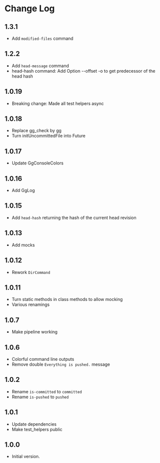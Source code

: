 # Change Log

## 1.3.1

- Add `modified-files` command

## 1.2.2

- Add `head-message` command
- head-hash command: Add Option --offset -o to get predecessor of the head hash

## 1.0.19

- Breaking change: Made all test helpers async

## 1.0.18

- Replace gg_check by gg
- Turn initUncommittedFile into Future

## 1.0.17

- Update GgConsoleColors

## 1.0.16

- Add GgLog

## 1.0.15

- Add `head-hash` returning the hash of the current head revision

## 1.0.13

- Add mocks

## 1.0.12

- Rework `DirCommand`

## 1.0.11

- Turn static methods in class methods to allow mocking
- Various renamings

## 1.0.7

- Make pipeline working

## 1.0.6

- Colorful command line outputs
- Remove double `Everything is pushed.` message

## 1.0.2

- Rename `is-committed` to `committed`
- Rename `is-pushed` to `pushed`

## 1.0.1

- Update dependencies
- Make test_helpers public

## 1.0.0

- Initial version.
